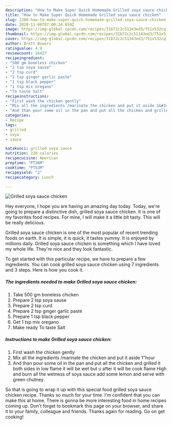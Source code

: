 ```yaml
---
description: "How to Make Super Quick Homemade Grilled soya sauce chicken"
title: "How to Make Super Quick Homemade Grilled soya sauce chicken"
slug: 2200-how-to-make-super-quick-homemade-grilled-soya-sauce-chicken
date: 2020-11-06T07:00:34.659Z
image: https://img-global.cpcdn.com/recipes/31b72c2c51343ed3/751x532cq70/grilled-soya-sauce-chicken-recipe-main-photo.jpg
thumbnail: https://img-global.cpcdn.com/recipes/31b72c2c51343ed3/751x532cq70/grilled-soya-sauce-chicken-recipe-main-photo.jpg
cover: https://img-global.cpcdn.com/recipes/31b72c2c51343ed3/751x532cq70/grilled-soya-sauce-chicken-recipe-main-photo.jpg
author: Brett Bowers
ratingvalue: 4.9
reviewcount: 16427
recipeingredient:
- "500 gm boneless chicken"
- "2 tsp soya sause"
- "2 tsp curd"
- "2 tsp ginger garlic paste"
- "1 tsp black pepper"
- "1 tsp mix oregano"
- "To taste Salt"
recipeinstructions:
- "First wash the chicken gently"
- "Mix all the ingredients /marinate the chicken and put it aside 1&#34;hour"
- "And than pour some oil in the pan and put all the chicken and grilled it both sides in low flame it will be wet but u after it will be cook flame High and burn all the wetness of soya sauce add some lemon and serve with green chutney."
categories:
- Recipe
tags:
- grilled
- soya
- sauce

katakunci: grilled soya sauce 
nutrition: 220 calories
recipecuisine: American
preptime: "PT36M"
cooktime: "PT53M"
recipeyield: "2"
recipecategory: Lunch

---
```



![Grilled soya sauce chicken](https://img-global.cpcdn.com/recipes/31b72c2c51343ed3/751x532cq70/grilled-soya-sauce-chicken-recipe-main-photo.jpg)

Hey everyone, I hope you are having an amazing day today. Today, we're going to prepare a distinctive dish, grilled soya sauce chicken. It is one of my favorites food recipes. For mine, I will make it a little bit tasty. This will be really delicious.

Grilled soya sauce chicken is one of the most popular of recent trending foods on earth. It is simple, it is quick, it tastes yummy. It is enjoyed by millions daily. Grilled soya sauce chicken is something which I have loved my whole life. They're nice and they look fantastic.




To get started with this particular recipe, we have to prepare a few ingredients. You can cook grilled soya sauce chicken using 7 ingredients and 3 steps. Here is how you cook it.

<!--inarticleads1-->

##### The ingredients needed to make Grilled soya sauce chicken:

1. Take 500 gm boneless chicken
1. Prepare 2 tsp soya sause
1. Prepare 2 tsp curd
1. Prepare 2 tsp ginger garlic paste
1. Prepare 1 tsp black pepper
1. Get 1 tsp mix oregano
1. Make ready To taste Salt




<!--inarticleads2-->

##### Instructions to make Grilled soya sauce chicken:

1. First wash the chicken gently
1. Mix all the ingredients /marinate the chicken and put it aside 1&#34;hour
1. And than pour some oil in the pan and put all the chicken and grilled it both sides in low flame it will be wet but u after it will be cook flame High and burn all the wetness of soya sauce add some lemon and serve with green chutney.




So that is going to wrap it up with this special food grilled soya sauce chicken recipe. Thanks so much for your time. I'm confident that you can make this at home. There is gonna be more interesting food in home recipes coming up. Don't forget to bookmark this page on your browser, and share it to your family, colleague and friends. Thanks again for reading. Go on get cooking!
